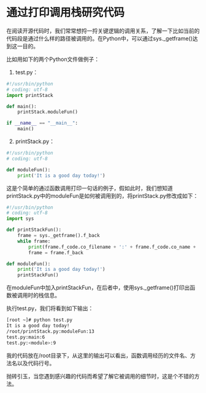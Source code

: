 # 通过打印调用栈研究代码

在阅读开源代码时，我们常常想捋一捋关键逻辑的调用关系，了解一下比如当前的代码段是通过什么样的路径被调用的。在Python中，可以通过sys._getframe()达到这一目的。

比如用如下的两个Python文件做例子：

1. test.py：

```python
#!/usr/bin/python
# coding: utf-8
import printStack

def main():
    printStack.moduleFun()

if __name__ == "__main__":
    main()
```

2. printStack.py：

```python
#!/usr/bin/python
# coding: utf-8

def moduleFun():
    print('It is a good day today!')
```

这是个简单的通过函数调用打印一句话的例子，假如此时，我们想知道printStack.py中的moduleFun是如何被调用到的，将printStack.py修改成如下：

```python
#!/usr/bin/python
# coding: utf-8
import sys

def printStackFun():
    frame = sys._getframe().f_back
    while frame:
        print(frame.f_code.co_filename + ':' + frame.f_code.co_name + ':' + str(frame.f_lineno))
        frame = frame.f_back

def moduleFun():
    print('It is a good day today!')
    printStackFun()
```

在moduleFun中加入printStackFun，在后者中，使用sys._getframe()打印出函数被调用时的栈信息。

执行test.py，我们将看到如下输出：

```bash
[root ~]# python test.py
It is a good day today!
/root/printStack.py:moduleFun:13
test.py:main:6
test.py:<module>:9
```

我的代码放在/root目录下，从这里的输出可以看出，函数调用经历的文件名、方法名以及代码行号。

抛砖引玉，当您遇到感兴趣的代码而希望了解它被调用的细节时，这是个不错的方法。
